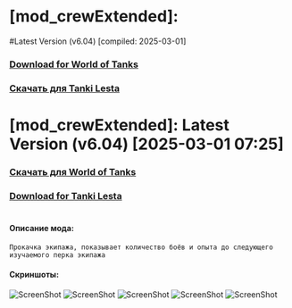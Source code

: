 # [mod_crewExtended]: 
#Latest Version (v6.04) [compiled: 2025-03-01]
### [**Download for World of Tanks**](https://github.com/spoter/spoter-mods/releases/download/latest/mod_crewExtended.zip)
### [**Скачать для Tanki Lesta**](https://github.com/spoter/spoter-mods/releases/download/latest/mod_crewExtended_RU.zip)
#


# [mod_crewExtended]: Latest Version (v6.04) [2025-03-01 07:25]
### [**Скачать для World of Tanks**](https://github.com/spoter/spoter-mods/releases/download/latest/mod_crewExtended.zip)
### [**Download for Tanki Lesta**](https://github.com/spoter/spoter-mods/releases/download/latest/mod_crewExtended_RU.zip)
#



#### Описание мода:
    Прокачка экипажа, показывает количество боёв и опыта до следующего изучаемого перка экипажа

#### Скриншоты:
![ScreenShot](./screen.png)
![ScreenShot](./screen1.png)
![ScreenShot](./screen2.png)
![ScreenShot](./screen3.png)
![ScreenShot](./screen4.png)





